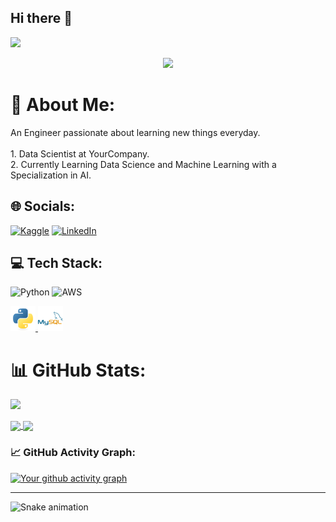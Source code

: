 ## Hi there 👋

<img src="https://media.giphy.com/media/hvRJCLFzcasrR4ia7z/giphy.gif" width="50px"/>

<p align="center">
  <img src="https://capsule-render.vercel.app/api?animation=fadeIn&type=waving&color=gradient&height=100"/>
</p>

# 💫 About Me:
An Engineer passionate about learning new things everyday.<br><br>1. Data Scientist at YourCompany.<br>2. Currently Learning Data Science and Machine Learning with a Specialization in AI.<br>

## 🌐 Socials:
[![Kaggle](https://img.shields.io/badge/-Kaggle-%23430098.svg?logo=Kaggle&logoColor=white)](https://www.kaggle.com/ramitpaul)
[![LinkedIn](https://img.shields.io/badge/LinkedIn-%230077B5.svg?logo=linkedin&logoColor=white)](https://www.linkedin.com/in/ramitpaul/)

## 💻 Tech Stack:
![Python](https://img.shields.io/badge/python-3670A0?style=for-the-badge&logo=python&logoColor=ffdd54)
![AWS](https://img.shields.io/badge/AWS-%23FF9900.svg?style=for-the-badge&logo=amazon-aws&logoColor=white)

<p align="left"> 
  <a href="https://www.python.org" target="_blank" rel="noreferrer">
    <img src="https://raw.githubusercontent.com/devicons/devicon/master/icons/python/python-original.svg" alt="python" width="40" height="40"/>
  </a>
  <a href="https://www.mysql.com/" target="_blank" rel="noreferrer">
    <img src="https://raw.githubusercontent.com/devicons/devicon/master/icons/mysql/mysql-original-wordmark.svg" alt="mysql" width="40" height="40"/>
  </a>
</p>

# 📊 GitHub Stats:
![](https://github-readme-streak-stats.herokuapp.com/?user=your-username&theme=radical&hide_border=false)<br/>

<div>
  <a href="https://github.com/your-username">
    <img align="center" height="170" src="https://github-readme-stats.vercel.app/api/top-langs/?username=your-username&layout=compact&langs_count=16&theme=dracula"/>
    <img align="center" src="https://github-readme-stats.vercel.app/api?username=your-username&show_icons=true&theme=dracula&include_all_commits=true&count_private=true&hide=issues"/>
  </a>
</div>

### 📈 GitHub Activity Graph:
[![Your github activity graph](https://github-readme-activity-graph.cyclic.app/graph?username=your-username&theme=github-compact)](https://github.com/your-username/github-readme-activity-graph)

---

![Snake animation](https://github.com/{{your-username}}/{{your-username}}/blob/output/github-contribution-grid-snake.svg)

